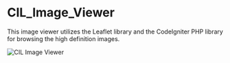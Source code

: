 # CIL_Image_Viewer
This image viewer utilizes the Leaflet library and the CodeIgniter PHP library for browsing the high definition images.

![CIL Image Viewer](https://spirilli.crbs.ucsd.edu/images/cil_image_viewer_demo.JPG)